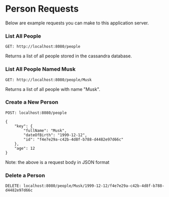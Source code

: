 # Person Requests

Below are example requests you can make to this application server.

### List All People

```
GET: http://localhost:8080/people
```

Returns a list of all people stored in the cassandra database.

### List All People Named Musk

```
GET: http://localhost:8080/people/Musk
```

Returns a list of all people with name "Musk".

### Create a New Person

```
POST: localhost:8080/people

{
	"key": {
		"fullName": "Musk",
		"dateOfBirth": "1999-12-12",
		"id": "f4e7e29a-c42b-4d8f-b788-d4482e97d66c"
	},
	"age": 12
}
```

Note: the above is a request body in JSON format

### Delete a Person

```
DELETE: localhost:8080/people/Musk/1999-12-12/f4e7e29a-c42b-4d8f-b788-d4482e97d66c
```
